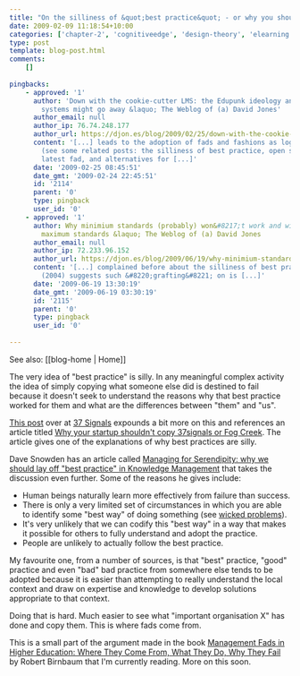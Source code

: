```yaml
---
title: "On the silliness of &quot;best practice&quot; - or why you shouldn&#039;t (just) copy successful organisations"
date: 2009-02-09 11:18:54+10:00
categories: ['chapter-2', 'cognitiveedge', 'design-theory', 'elearning', 'missingps', 'thesis']
type: post
template: blog-post.html
comments:
    []
    
pingbacks:
    - approved: '1'
      author: 'Down with the cookie-cutter LMS: the Edupunk ideology and why integrated
        systems might go away &laquo; The Weblog of (a) David Jones'
      author_email: null
      author_ip: 76.74.248.177
      author_url: https://djon.es/blog/2009/02/25/down-with-the-cookie-cutter-lms-the-edupunk-ideology-and-why-integrated-systems-might-go-away/
      content: '[...] leads to the adoption of fads and fashions as logical decision making
        (see some related posts: the silliness of best practice, open source LMS - the
        latest fad, and alternatives for [...]'
      date: '2009-02-25 08:45:51'
      date_gmt: '2009-02-24 22:45:51'
      id: '2114'
      parent: '0'
      type: pingback
      user_id: '0'
    - approved: '1'
      author: Why minimium standards (probably) won&#8217;t work and will probably become
        maximum standards &laquo; The Weblog of (a) David Jones
      author_email: null
      author_ip: 72.233.96.152
      author_url: https://djon.es/blog/2009/06/19/why-minimium-standards-probably-wont-work-and-will-probably-become-maximum-standards/
      content: '[...] complained before about the silliness of best practices. As Cavallo
        (2004) suggests such &#8220;grafting&#8221; on is [...]'
      date: '2009-06-19 13:30:19'
      date_gmt: '2009-06-19 03:30:19'
      id: '2115'
      parent: '0'
      type: pingback
      user_id: '0'
    
---
```


See also: [[blog-home | Home]]

The very idea of "best practice" is silly. In any meaningful complex activity the idea of simply copying what someone else did is destined to fail because it doesn't seek to understand the reasons why that best practice worked for them and what are the differences between "them" and "us".

[This post](http://www.37signals.com/svn/posts/1561-why-you-shouldnt-copy-us-or-anyone-else) over at [37 Signals](http://www.37signals.com/) expounds a bit more on this and references an article titled [Why your startup shouldn't copy 37signals or Fog Creek](http://onstartups.com/home/tabid/3339/bid/8354//Why-Your-Startup-Shouldn-t-Copy-37signals-or-Fog-Creek.aspx). The article gives one of the explanations of why best practices are silly.

Dave Snowden has an article called [Managing for Serendipity: why we should lay off "best practice" in Knowledge Management](http://www.cognitive-edge.com/articledetails.php?articleid=39) that takes the discussion even further. Some of the reasons he gives include:

- Human beings naturally learn more effectively from failure than success.
- There is only a very limited set of circumstances in which you are able to identify some "best way" of doing something (see [wicked problems](http://en.wikipedia.org/wiki/Wicked_problem)).
- It's very unlikely that we can codify this "best way" in a way that makes it possible for others to fully understand and adopt the practice.
- People are unlikely to actually follow the best practice.

My favourite one, from a number of sources, is that "best" practice, "good" practice and even "bad" bad practice from somewhere else tends to be adopted because it is easier than attempting to really understand the local context and draw on expertise and knowledge to develop solutions appropriate to that context.

Doing that is hard. Much easier to see what "important organisation X" has done and copy them. This is where fads come from.

This is a small part of the argument made in the book [Management Fads in Higher Education: Where They Come From, What They Do, Why They Fail](http://www.amazon.com/Management-Fads-Higher-Education-education/dp/book-citations/0787944564) by Robert Birnbaum that I'm currently reading. More on this soon.
